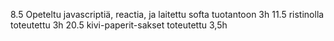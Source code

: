 8.5 Opeteltu javascriptiä, reactia, ja laitettu softa tuotantoon 3h
11.5 ristinolla toteutettu 3h
20.5 kivi-paperit-sakset toteutettu 3,5h
